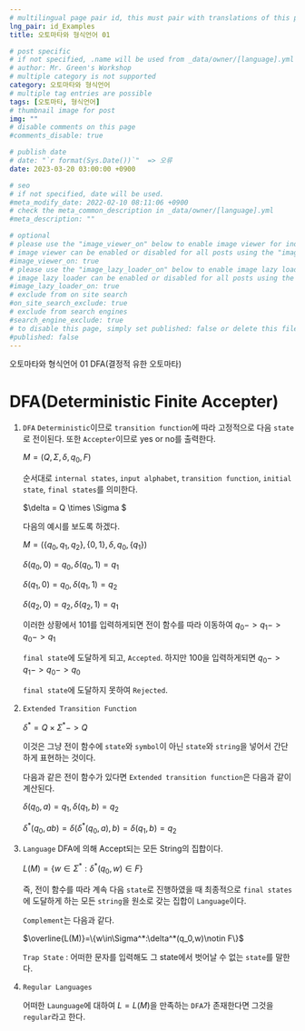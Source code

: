 ```yaml
---
# multilingual page pair id, this must pair with translations of this page. (This name must be unique)
lng_pair: id_Examples
title: 오토마타와 형식언어 01

# post specific
# if not specified, .name will be used from _data/owner/[language].yml
# author: Mr. Green's Workshop
# multiple category is not supported
category: 오토마타와 형식언어
# multiple tag entries are possible
tags: [오토마타, 형식언어]
# thumbnail image for post
img: ""
# disable comments on this page
#comments_disable: true

# publish date
# date: "`r format(Sys.Date())`"  => 오류
date: 2023-03-20 03:00:00 +0900

# seo
# if not specified, date will be used.
#meta_modify_date: 2022-02-10 08:11:06 +0900
# check the meta_common_description in _data/owner/[language].yml
#meta_description: ""

# optional
# please use the "image_viewer_on" below to enable image viewer for individual pages or posts (_posts/ or [language]/_posts folders).
# image viewer can be enabled or disabled for all posts using the "image_viewer_posts: true" setting in _data/conf/main.yml.
#image_viewer_on: true
# please use the "image_lazy_loader_on" below to enable image lazy loader for individual pages or posts (_posts/ or [language]/_posts folders).
# image lazy loader can be enabled or disabled for all posts using the "image_lazy_loader_posts: true" setting in _data/conf/main.yml.
#image_lazy_loader_on: true
# exclude from on site search
#on_site_search_exclude: true
# exclude from search engines
#search_engine_exclude: true
# to disable this page, simply set published: false or delete this file
#published: false
---
```


<!-- outline-start -->

오토마타와 형식언어 01 DFA(결정적 유한 오토마타)

<!-- outline-end -->

# DFA(Deterministic Finite Accepter)
1. `DFA`
    `Deterministic`이므로 `transition function`에 따라 고정적으로 다음 `state`로 전이된다. 또한 `Accepter`이므로 yes or no를 출력한다.

    $M = (Q,\Sigma, \delta, q_0, F)$

    순서대로 `internal states`, `input alphabet`, `transition function`, `initial state`, `final states`를 의미한다.

    $\delta = Q \times \Sigma $

    다음의 예시를 보도록 하겠다.

    $M = (\{q_0,q_1,q_2\},\{0,1\}, \delta, q_0, \{q_1\})$

    $\delta(q_0,0)=q_0,\delta(q_0,1)=q_1$

    $\delta(q_1,0)=q_0,\delta(q_1,1)=q_2$

    $\delta(q_2,0)=q_2,\delta(q_2,1)=q_1$

    이러한 상황에서 101를 입력하게되면 전이 함수를 따라 이동하여
    $q_0->q_1->q_0->q_1$

    `final state`에 도달하게 되고, `Accepted`.
    하지만 100을 입력하게되면
    $q_0->q_1->q_0->q_0$

    `final state`에 도달하지 못하여 `Rejected`.

2. `Extended Transition Function`

    $\delta^*=Q \times \Sigma^*->Q$

    이것은 그냥 전이 함수에 `state`와 `symbol`이 아닌 `state`와 `string`을 넣어서 간단하게 표현하는 것이다.

    다음과 같은 전이 함수가 있다면 `Extended transition function`은 다음과 같이 계산된다.

    $\delta(q_0,a)=q_1,\delta(q_1,b)=q_2$

    $\delta^*(q_0,ab)=\delta(\delta^*(q_0,a),b)=\delta(q_1,b)=q_2$

3. `Language`
   DFA에 의해 Accept되는 모든 String의 집합이다.

   $L(M)=\{w\in\Sigma^*:\delta^*(q_0,w)\in F\}$
   
   즉, 전이 함수를 따라 계속 다음 `state`로 진행하였을 때 최종적으로 `final states`에 도달하게 하는 모든 `string`을 원소로 갖는 집합이 `Language`이다.
   
   `Complement`는 다음과 같다.

   $\overline{L(M)}=\{w\in\Sigma^*:\delta^*(q_0,w)\notin F\}$

   `Trap State` : 어떠한 문자를 입력해도 그 state에서 벗어날 수 없는 `state`를 말한다.

4. `Regular Languages`
   
   어떠한 `Launguage`에 대하여 $L=L(M)$을 만족하는 `DFA`가 존재한다면 그것을 `regular`라고 한다.
